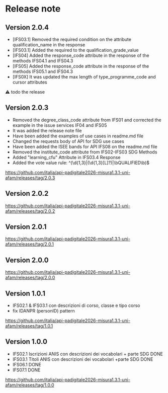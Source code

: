 # Release note

## Version 2.0.4

- [IFS03.1] Removed the required condition on the attribute qualification_name in the response
- [IFS03.1] Added the required to the qualification_grade_value
- [IFS04] Added the response_code attribute in the response of the methods IFS04.1 and IFS04.3
- [IFS05] Added the response_code attribute in the response of the methods IFS05.1 and IFS04.3
- [IFS0X] It was updated the max length of type_programme_code and cursor attributes

:warning: todo the release

## Version 2.0.3

- Removed the degree_class_code attribute from IFS01 and corrected the example in the issue services IF04 and IFS05
- It was added the release note file
- Have been added the examples of use cases in readme.md file
- Changed the requests body of API for SDG use cases
- Have been added the ISEE bands for API IFS08 on the readme.md file
- Removed the institute_code attribute from IFS02-IFS03 SDG Methods 
- Added "learning_cfu" Attribute in IFS03.4 Response 
- Added the vote value rule: ^(\d{1,3}|(\d{1,3}[L]?)|\bQUALIFIED\b)$

https://github.com/italia/api-padigitale2026-misura1.3.1-uni-afam/releases/tag/2.0.3

## Version 2.0.2

https://github.com/italia/api-padigitale2026-misura1.3.1-uni-afam/releases/tag/2.0.2

## Version 2.0.1

https://github.com/italia/api-padigitale2026-misura1.3.1-uni-afam/releases/tag/2.0.1

## Version 2.0.0

https://github.com/italia/api-padigitale2026-misura1.3.1-uni-afam/releases/tag/2.0.0

## Version 1.0.1

- IFS02.1 & IFS03.1 con descrizioni di corso, classe e tipo corso
- fix IDANPR (personID) pattern

https://github.com/italia/api-padigitale2026-misura1.3.1-uni-afam/releases/tag/1.0.1

## Version 1.0.0

- IFS02.1 Iscrizioni ANIS con descrizioni dei vocabolari + parte SDG DONE
- IFS03.1 Titoli ANIS con descrizioni dei vocabolari +parte SDG DONE
- IFS06.1 DONE
- IFS07.1 DONE

https://github.com/italia/api-padigitale2026-misura1.3.1-uni-afam/releases/tag/1.0.0
